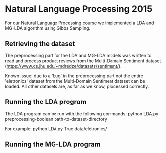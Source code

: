 # Natural Language Processing 2015
For our Natural Language Processing course we implemented a LDA and MG-LDA algorithm using Gibbs Sampling. 
## Retrieving the dataset
The preprocessing part for the LDA and MG-LDA models was written to read and process product reviews from the Multi-Domain Sentiment dataset (https://www.cs.jhu.edu/~mdredze/datasets/sentiment/). 

Known issue: due to a 'bug' in the preprocessing part not the entire 'eletronics' dataset from the Multi-Domain Sentiment dataset can be loaded. All other datasets are, as far as we know, processed correctly.

## Running the LDA program
The LDA program can be run with the following commands:
python LDA.py preprocessing-boolean path-to-dataset-directory

For example:
python LDA.py True data/eletronics/

## Running the MG-LDA program
